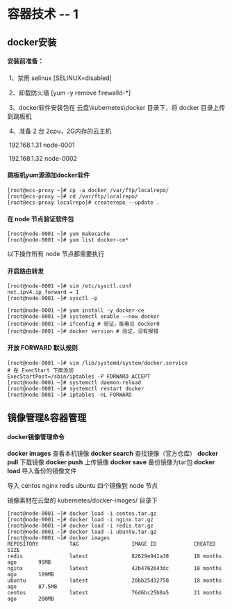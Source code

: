 # 容器技术 -- 1

## docker安装

#### 安装前准备：

​    1、禁用 selinux  [SELINUX=disabled]

​    2、卸载防火墙    [yum -y remove firewalld-*]

​    3、docker软件安装包在  云盘\kubernetes\docker 目录下，将 docker 目录上传到跳板机

​    4、准备 2 台 2cpu，2G内存的云主机

​              192.168.1.31    node-0001

​              192.168.1.32    node-0002

#### 跳板机yum源添加docker软件

```shell
[root@ecs-proxy ~]# cp -a docker /var/ftp/localrepo/ 
[root@ecs-proxy ~]# cd /var/ftp/localrepo/
[root@ecs-proxy localrepo]# createrepo --update .
```

#### 在 node 节点验证软件包

```shell
[root@node-0001 ~]# yum makecache
[root@node-0001 ~]# yum list docker-ce*
```

以下操作所有 node 节点都需要执行

#### 开启路由转发

```shell
[root@node-0001 ~]# vim /etc/sysctl.conf
net.ipv4.ip_forward = 1
[root@node-0001 ~]# sysctl -p
```

```shell
[root@node-0001 ~]# yum install -y docker-ce
[root@node-0001 ~]# systemctl enable --now docker
[root@node-0001 ~]# ifconfig # 验证，能看见 docker0
[root@node-0001 ~]# docker version # 验证，没有报错
```

#### 开放 FORWARD 默认规则

```shell
[root@node-0001 ~]# vim /lib/systemd/system/docker.service
# 在 ExecStart 下面添加
ExecStartPost=/sbin/iptables -P FORWARD ACCEPT
[root@node-0001 ~]# systemctl daemon-reload
[root@node-0001 ~]# systemctl restart docker
[root@node-0001 ~]# iptables -nL FORWARD
```

## 镜像管理&容器管理

#### docker镜像管理命令

**docker images** 查看本机镜像
**docker  search** 查找镜像（官方仓库）
**docker  pull**      下载镜像
**docker  push**    上传镜像
**docker  save**     备份镜像为tar包
**docker  load**     导入备份的镜像文件

导入 centos  nginx  redis  ubuntu 四个镜像到 node 节点

镜像素材在云盘的 kubernetes/docker-images/ 目录下

```shell
[root@node-0001 ~]# docker load -i centos.tar.gz
[root@node-0001 ~]# docker load -i nginx.tar.gz
[root@node-0001 ~]# docker load -i redis.tar.gz
[root@node-0001 ~]# docker load -i ubuntu.tar.gz
[root@node-0001 ~]# docker images
REPOSITORY          TAG                 IMAGE ID            CREATED             SIZE
redis               latest              82629e941a38        18 months ago       95MB
nginx               latest              42b4762643dc        18 months ago       109MB
ubuntu              latest              20bb25d32758        18 months ago       87.5MB
centos              latest              76d6bc25b8a5        21 months ago       200MB
```

